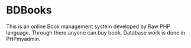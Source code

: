 # BDBooks
This is an online Book management system developed by Raw PHP language. Through there anyone can buy book. Database work is done in PHPmyadmin.
